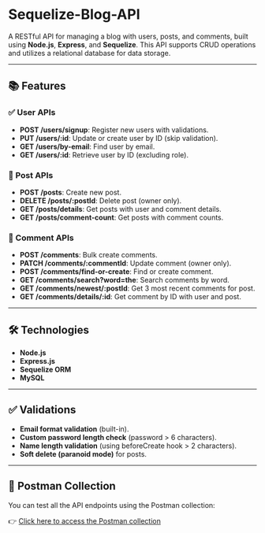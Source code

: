 # Sequelize-Blog-API

A RESTful API for managing a blog with users, posts, and comments, built using **Node.js**, **Express**, and **Sequelize**. This API supports CRUD operations and utilizes a relational database for data storage.

---

## 📚 Features

### ✅ User APIs
- **POST /users/signup**: Register new users with validations.
- **PUT /users/:id**: Update or create user by ID (skip validation).
- **GET /users/by-email**: Find user by email.
- **GET /users/:id**: Retrieve user by ID (excluding role).

### 📝 Post APIs
- **POST /posts**: Create new post.
- **DELETE /posts/:postId**: Delete post (owner only).
- **GET /posts/details**: Get posts with user and comment details.
- **GET /posts/comment-count**: Get posts with comment counts.

### 💬 Comment APIs
- **POST /comments**: Bulk create comments.
- **PATCH /comments/:commentId**: Update comment (owner only).
- **POST /comments/find-or-create**: Find or create comment.
- **GET /comments/search?word=the**: Search comments by word.
- **GET /comments/newest/:postId**: Get 3 most recent comments for post.
- **GET /comments/details/:id**: Get comment by ID with user and post.

---

## 🛠️ Technologies
- **Node.js**
- **Express.js**
- **Sequelize ORM**
- **MySQL**

---

## ✅ Validations
- **Email format validation** (built-in).
- **Custom password length check** (password > 6 characters).
- **Name length validation** (using beforeCreate hook > 2 characters).
- **Soft delete (paranoid mode)** for posts.

---

## 🧪 Postman Collection
You can test all the API endpoints using the Postman collection:

👉 [Click here to access the Postman collection](https://documenter.getpostman.com/view/45585304/2sB34hGLL2)

